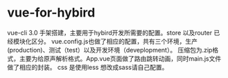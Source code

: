 # vue-for-hybird
vue-cli 3.0 手架搭建，主要用于hybird开发所需要的配置。store 以及router  已经模块化区分。
vue.config.js也做了相应的配置，共有三个环境，生产(production)、测试（test）以及开发环境（deveplopment）。
压缩包为.zip格式，主要为给原声解析格式。App.vue页面做了路由跳转动画，同时main.js文件做了相应的封装。
css 是使用less 想改成sass请自己配置。